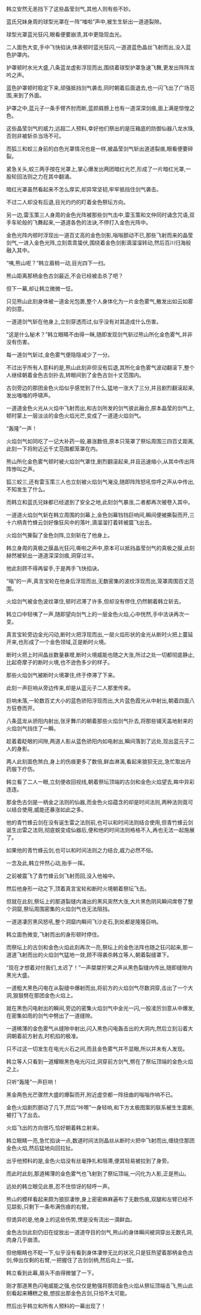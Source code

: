 
韩立安然无恙挡下了这些晶莹剑气,其他人则有些不妙。

蓝氏兄妹身周的球型光罩在一阵“嗤啦”声中,被生生斩出一道道裂隙。

球型光罩蓝光狂闪,眼看便要崩溃,其中更隐现血光。

二人面色大变,手中飞快掐诀,体表顿时蓝光狂闪,一道道蓝色晶丝飞射而出,没入蓝色护罩内。

护罩顿时水光大盛,八条蓝龙虚影浮现而出,围绕着球型护罩急速飞舞,更发出阵阵龙吟之声。

蓝色护罩顿时稳定下来,顽强抵挡剑气袭击,同时朝着后面退去,也一闪飞出了广场范围,来到了外面。

护罩之中,蓝元子一条手臂齐肘而断,蓝颜肩膀上也有一道深深剑痕,面上满是惊惶之色。

这些晶莹剑气的威力,远超二人预料,幸好他们祭出的是压箱底的防御仙器八龙水珠,否则非被斩杀当场不可。

而狐三和蛟三身前的白色光罩情况也是一样,被晶莹剑气斩出道道裂痕,眼看便要碎裂。

紧急关头,蛟三两手按在光罩上,掌心爆发出两团暗红光芒,形成了一片暗红光罩,一股轮回法则之力在其中翻涌。

暗红光罩虽然看起来不怎么厚实,却异常坚韧,牢牢抵挡住剑气袭击。

不过二人却没有后退,目光灼灼的盯着金色祭坛方向。

另一边,雷玉策三人身周的金色光阵被那些剑气击中,雷玉策和文仲同时诵念咒语,双手车轮般的飞舞起来,一道道各色的法诀,不停打入金色光阵中。

金色光阵内顿时浮现出一道百丈高的金色剑影,嗡嗡颤动不已,那些飞射而来的晶莹剑气,一进入金色光阵,立刻乖乖蛰伏,围绕着金色剑影滴溜溜转动,然后百川归海般融入其中。

“咦,熊山呢？”韩立眉梢一动,目光四下一扫。

熊山距离那柄金色古剑最近,不会已经被击杀了吧？

但下一幕,却让韩立微微一怔。

只见熊山此刻身体被一道金光包裹,整个人身体化为一片金色雾气,散发出如云如雾的剑意。

一道道剑气斩在他身上,立刻穿透而过,似乎没有对其造成什么伤害。

“这是什么秘术？”韩立眼睛不由得一眯,随即发现剑气斩过熊山所化金色雾气,并非没有伤害。

每一道剑气斩过,金色雾气便隐隐减少了一分。

不过出乎所有人意料的是,熊山此刻非但没有后退,其所化金色雾气波动翻滚下,整个人继续朝着金色古剑扑去,转眼间到了金色古剑十丈范围内。

古剑旁边的那团金色火焰似乎感觉到了什么,猛地一涨大了三分,并且剧烈翻滚起来,发出嗤嗤的呼啸声。

一道道金色火光从火焰中飞射而出,和古剑所发的剑气彼此融合,原本晶莹的剑气上,顿时蒙上一层淡淡的金色火焰光芒,变成了一道道火焰剑气。

“轰隆”一声！

火焰剑气如同吃了一记大补药一般,暴涨数倍,原本只笼罩了祭坛周围三四百丈距离,此刻一下将附近近千丈范围都笼罩在内。

熊山所化金色雾气顿时被火焰剑气罩住,剧烈翻滚起来,并且迅速缩小,从其中传出阵阵惨叫之声。

狐三蛟三,还有雷玉策三人也立刻被火焰剑气淹没,随即阵阵怒吼惊呼之声从中传出,不知发生了什么。

而韩立和蓝氏兄妹都已经退到了安全之地,此刻剑气暴涨,二者都再次被卷入其中。

一道道火焰剑气斩在韩立周围的剑幕上,金色剑幕铛铛巨响间,瞬间便被撕裂而开,三十六柄青竹蜂云剑好像狂风中的落叶,滴溜溜打着转被震飞出去。

火焰剑气撕裂了金色剑阵,立刻斩在了他身上。

韩立身周的真极之膜晶光狂闪,嘶啦之声中,原本可以抵挡晶莹剑气的真极之膜,此刻赫然被斩出一道道深深剑痕,洞穿过半。

他此刻顾不得再留手,于是两手飞快掐诀。

“嗡”的一声,真言宝轮在他身后浮现而出,无数密集的波纹浮现而出,笼罩周围百丈范围。

火焰剑气被金色波纹罩住,顿时迟滞了许多,但却没有停住,仍然朝着韩立斩去。

韩立口中轻咦了一声,随即望向剑气上的一层金色火焰,心中恍然,手中法诀再次一变。

真言宝轮旁边金光闪动,断时火把浮现而出,一层火焰形状的金光从断时火把上蔓延开来,也形成了一个金色领域,正是断时火境。

断时火把上时间晶丝数量暴增,断时火境威能也随之大涨,所过之处一切都彻底静止,比起奇摩子的断时火境,也不逊色多少的样子。

那些火焰剑气被断时火境罩住,终于停滞了下来。

此刻一声巨响从旁边传来,却是从蓝元子二人那里传来。

巨响未落,一轮数百丈大小的蓝色骄阳浮现而出,大片蓝色霞光从中射出,朝着四面八方狂卷而开。

八条蓝龙从骄阳内射出,张牙舞爪的朝着那些火焰剑气扑去,将那些铺天盖地射来的火焰剑气挡住了一瞬。

趁着着眨眼的间隙,两道人影从蓝色骄阳内如电射出,瞬间落到了远处,现出蓝元子二人的身影。

两人此刻面色煞白,身上的伤痕更多了数倍,鲜血淋漓,看起来狼狈无比,急忙取出丹药服下疗伤。

韩立看了二人一眼,立刻便收回视线,朝着祭坛顶端的古剑和金色火焰望去,眸中异彩连连。

那金色古剑是一柄金之法则的仙器,而金色火焰蕴含的却是时间法则,两种法则竟可以结合使用,威能还暴涨如此之多。

他的青竹蜂云剑在没有诞生雷之法则前,也可以和时间法则结合使用,但青竹蜂云剑诞生出雷之法则,彻底蜕变成仙器后,便和他的时间法则格格不入,再也无法一起施展了。

如果他的青竹蜂云剑,也可以和时间法则之力结合,威力必然不俗。

一念及此,韩立怦然心动,抬手一挥。

之前被震飞了青竹蜂云剑飞射而回,没入他袖中。

然后他身形一动之下,顶着真言宝轮和断时火境朝着祭坛飞去。

但就在此刻,祭坛上的那道裂缝内涌出的黑风突然大涨,大片黑色阴风瞬间席卷了整个洞窟,祭坛周围密集的火焰剑气也无法阻挡。

一道道凄厉黑风怒吼,整个洞窟内瞬间飞沙走石,到处都是隆隆巨响。

韩立面色微变,飞射而出的身形顿时停住。

而祭坛上的古剑和金色火焰此刻再次一亮,祭坛上的金色法阵也随之狂闪起来,那一道道飞射而出的火焰剑气猛地一敛,顾不得袭杀韩立等人,朝着裂缝罩下。

“现在才想着对付我们,太迟了！”一声桀桀狞笑之声从黑色裂缝内传出,随即缝隙内黑光大盛。

一道粗大黑色闪电在从裂缝中爆射而出,将前方的火焰剑气尽数洞穿,击出了一个大洞,狠狠劈在那团金色火焰上。

就在黑色闪电射出的瞬间,旁边的密集火焰剑气中金光一闪,一股凌厉剑意从中爆发,在密集如雨的剑气中劈出了一道缝隙。

一道稀薄的金色雾气从缝隙中射出,闪入黑色闪电轰击出的大洞内,然后立刻沿着大洞朝着前方射去,时机掐的极准。

只不过这一切发生在电光火石之间,而且金色雾气并不显眼,所以并未有人发现。

韩立等人只看到一道耀眼黑色电光闪过,洞穿前方剑气,劈在了祭坛顶端的金色火焰之上。

只听“轰隆”一声巨响！

黑金两色光芒骤然大盛的爆裂而开,附近虚空都一阵扭曲的嗡嗡作响不已。

金色火焰剧烈颤动了几下,然后“咔嚓”一身轻响,和下方太极图案的联系被生生震断,被打飞了出去。

火焰飞出的方向很巧,恰好朝着韩立射来。

韩立眼睛一亮,急忙掐诀一点,数道时间法则晶丝从断时火把中飞射而出,缠绕住那团金色火焰,然后猛地向回拉扯。

出乎他预料的是,金色火焰没有丝毫挣扎和阻滞,便其轻易被拉到了身旁。

而此时此刻,那道稀薄的金色雾气也飞射到了祭坛顶端,一闪化为人影,正是熊山。

远处的韩立眼见此景,忍不住惊讶的轻呼一声。

熊山的模样看起来颇为狼狈凄惨,身上密密麻麻遍布了无数伤痕,双腿和左臂已经不见踪影,只剩下一条布满伤痕的右臂。

但诡异的是,他身上的这些伤势,愣是没有流出一滴鲜血。

金色古剑此刻仍旧在绽放出一道道夺目的剑气,熊山的身体瞬间被洞穿出无数孔洞,肉身几乎崩溃。

但他眼睛也不眨一下,似乎没有看到身体凄惨无比的状况,只是狂热望着那柄金色古剑,伸出仅剩的右臂,一把握住了古剑剑柄,然后向上一拔。

韩立看到此幕,眉头不由得微皱了一下。

刚才那道黑色闪电威能之强,也仅仅是勉强将那团金色火焰从祭坛顶端击飞,熊山此刻看起来糟糕之极,想拔出那金色古剑,只怕不太可能。

然后出乎韩立和所有人预料的一幕出现了！